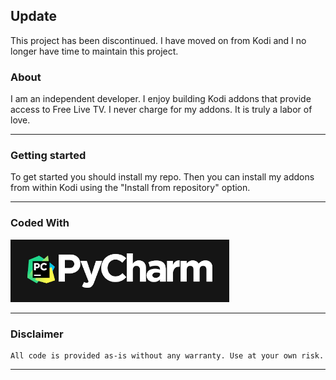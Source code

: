## Update

This project has been discontinued. I have moved on from Kodi and I no longer have time to maintain this project. 

### About

I am an independent developer. I enjoy building Kodi addons that provide access to Free Live TV. I never charge for my addons. It is truly a labor of love. 
<!--<br /><br />
If you would like to help support my efforts please consider becoming a supporter at [![Patreon](./assets/images/support_me_on_patreon.png)](https://www.patreon.com/bozodev?fan_landing=true)-->


---


### Getting started

To get started you should install my repo. Then you can install my addons from within Kodi using the "Install from repository" option. 

<!--[![Download Repo](https://img.shields.io/badge/Download-Repo-blue.svg?style=for-the-badge)](https://github.com/jeremehancock/kodi-addons/raw/master/_repo/repository.mhancoc7.public/repository.mhancoc7.public-0.1.4.zip)-->


---


### Coded With
[![PyCharm](./assets/images/pycharm-300.png)](https://www.jetbrains.com/?from=KodiAddons)

---



### Disclaimer

```
All code is provided as-is without any warranty. Use at your own risk.
```

---


<!--[![Submit Issue](https://img.shields.io/badge/Submit-Issue-red.svg?style=for-the-badge)](https://github.com/jeremehancock/kodi-addons/issues/new/choose)  [![Submit Issue](https://img.shields.io/badge/DMCA-Policy-lightgrey.svg?style=for-the-badge)](https://github.com/jeremehancock/kodi-addons/issues/new?assignees=&labels=&template=dmca.md&title=)  [![GitHub](https://img.shields.io/github/license/jeremehancock/kodi-addons.svg?color=green&style=for-the-badge)](https://github.com/jeremehancock/kodi-addons/blob/master/LICENSE.md)-->
